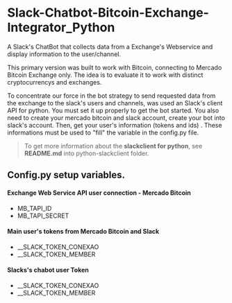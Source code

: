 # Slack-Chatbot-Bitcoin-Exchange-Integrator_Python
A Slack's ChatBot that collects data from a Exchange's Webservice and display information to the user/channel.

This primary version was built to work with Bitcoin, connecting to Mercado Bitcoin Exchange only. The idea is to evaluate it to work with distinct cryptocurrencys and exchanges.

To concentrate our force in the bot strategy to send requested data from the exchange to the slack's users and channels, was used an Slack's client API for python. You must set it up properly to get the bot started. You also need to create your mercado bitcoin and slack account, create your bot into slack's account. Then, get your user's information (tokens and ids) . These informations must be used to "fill" the variable in the config.py file. 

> To get more information about the __slackclient for python__, see **README.md** into python-slackclient folder.

## Config.py setup variables.
#### Exchange Web Service API user connection - Mercado Bitcoin
- MB_TAPI_ID
- MB_TAPI_SECRET

#### Main user's tokens from Mercado Bitcoin and Slack
- __SLACK_TOKEN_CONEXAO
- __SLACK_TOKEN_MEMBER

#### Slacks's chabot user Token
- __SLACK_TOKEN_CONEXAO
- __SLACK_TOKEN_MEMBER
